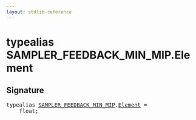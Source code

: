 ```yaml
---
layout: stdlib-reference
---
```


# typealias SAMPLER\_FEEDBACK\_MIN\_MIP\.Element

## Signature

<pre>
<span class='code_keyword'>typealias</span> <a href="index.md" class="code_type">SAMPLER_FEEDBACK_MIN_MIP</a>.<a href="element-0.md" class="code_type">Element</a> = 
    <span class="code_keyword">float</span>;
</pre>


<script>
// Fix .md links to .html when on ReadTheDocs
if (window.location.hostname.includes('readthedocs') || 
    window.location.hostname.includes('rtfd.io')) {
  document.addEventListener('DOMContentLoaded', function() {
    const links = document.querySelectorAll('a');
    links.forEach(link => {
      const href = link.getAttribute('href');
      if (href && href.includes('.md')) {
        // This regex will handle .md links with or without fragment identifiers or query parameters
        link.href = link.href.replace(/(.+)\.md(#[^?]*)?(\?.*)?$/, '$1.html$2$3');
      }
    });
  });
}
</script>
